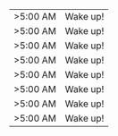 <html>
  <head></head>
  <style>
      table {
        font size 12; margin 10; padding 10
        }
        </style>
  </head>
  <body>
    <table> 
    <tr><td>>5:00 AM</td> <td>Wake up!</td></tr>
    <tr><td>>5:00 AM</td> <td>Wake up!</td></tr>
    <tr><td>>5:00 AM</td> <td>Wake up!</td></tr>
    <tr><td>>5:00 AM</td> <td>Wake up!</td></tr>
    <tr><td>>5:00 AM</td> <td>Wake up!</td></tr>
    <tr><td>>5:00 AM</td> <td>Wake up!</td></tr>
    <tr><td>>5:00 AM</td> <td>Wake up!</td></tr>
    <tr><td>>5:00 AM</td> <td>Wake up!</td></tr>
    </table>
  </body>
</html>
